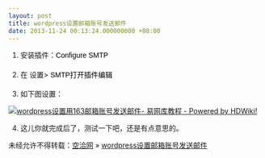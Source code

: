 ```yaml
---
layout: post
title: wordpress设置邮箱账号发送邮件
date: 2013-11-24 00:13:24.000000000 +08:00
---
```


1. 安装插件：<span style="color: #000000;font-family: verdana, SimSun, Arial, Helvetica, sans-serif;font-size: 14px;line-height: 25px">Configure SMTP</span>

2. 在 设置><span style="color: #000000;font-family: verdana, SimSun, Arial, Helvetica, sans-serif;font-size: 14px;line-height: 25px"> SMTP打开插件编辑</span>

3. 如下图设置：

[![wordpress设置用163邮箱账号发送邮件- 易网库教程 - Powered by HDWiki!](http://kongqia.com/wp-content/uploads/2013/11/1379568945f8MrGDw0.jpg)](http://www.webweb.com/kb/index.php?doc-view-285.html)

4. 这儿你就完成后了，测试一下吧，还是有点意思的。

未经允许不得转载：[空洽网](http://kongqia.com) » [wordpress设置邮箱账号发送邮件](http://kongqia.com/18073.html)


